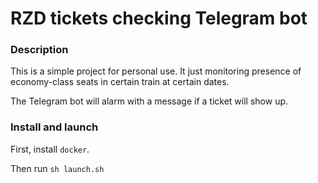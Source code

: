 # RZD tickets checking Telegram bot

### Description

This is a simple project for personal use. It just monitoring presence
of economy-class seats in certain train at certain dates.

The Telegram bot will alarm with a message if a ticket will show up.

### Install and launch

First, install `docker`.

Then run `sh launch.sh`
